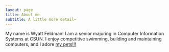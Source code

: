 ```yaml
---
layout: page
title: About me
subtitle: A little more detail~
---
```


My name is Wyatt Feldman! I am a senior majoring in Computer Information Systems at CSUN. I enjoy competitive swimming, building and maintaining computers, and I adore [my pets!!!](https://imgur.com/a/cm49khi)
